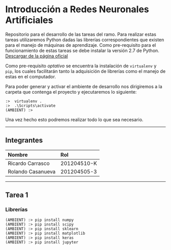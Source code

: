 # Introducción a Redes Neuronales Artificiales

Repositorio para el desarrollo de las tareas del ramo. Para realizar estas tareas utilizaremos Python dadas las librerías correspondientes que existen para el manejo de máquinas de aprendizaje. Como pre-requisito para el funcionamiento de estas tareas se debe instalar la versión 2.7 de Python. [Descargar de la página oficial](https://www.python.org/downloads/)

Como pre-requisito *optativo* se encuentra la instalación de `virtualenv` y `pip`, los cuales facilitarán tanto la adquisición de librerías como el manejo de estas en el computador.

Para poder generar y activar el ambiente de desarrollo nos dirigiremos a la carpeta que contenga el proyecto y ejecutaremos lo siguiente:

```
:>  virtualenv .
:>  .\Scripts\activate
(AMBIENT) :>  
```

Una vez hecho esto podremos realizar todo lo que sea necesario.

-----------------
## Integrantes

| Nombre | Rol |
| :----- | :-- |
| Ricardo Carrasco| 201204510-K |
| Rolando Casanueva | 201204505-3 |

------------------

## Tarea 1

### Librerías
```
(AMBIENT) :> pip install numpy
(AMBIENT) :> pip install scipy
(AMBIENT) :> pip install sklearn
(AMBIENT) :> pip install matplotlib
(AMBIENT) :> pip install keras
(AMBIENT) :> pip install jupyter
```
